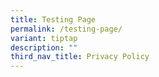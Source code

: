 ```yaml
---
title: Testing Page
permalink: /testing-page/
variant: tiptap
description: ""
third_nav_title: Privacy Policy
---
```

